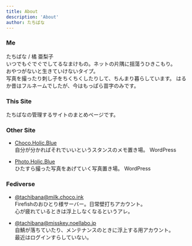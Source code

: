 ```yaml
---
title: About
description: 'About'
author: たちばな
---
```


### Me
たちばな / 橘 亜梨子  
いつでもぐでぐでしてるなまけもの。ネットの片隅に揺蕩うひきこもり。  
おやつがないと生きていけないタイプ。  
写真を撮ったり刺し子をちくちくしたりして、ちんまり暮らしています。
はるか昔はフルネームでしたが、今はもっぱら苗字のみです。

### This Site
たちばなの管理するサイトのまとめページです。

### Other Site
* <i class="fa-solid fa-file-pen"></i> [Choco.Holic.Blue](https://choco.holic.blue)  
自分が分かればそれでいいというスタンスのメモ置き場。<i class="fa-brands fa-wordpress"></i> WordPress

* <i class="fa-solid fa-camera"></i> [Photo.Holic.Blue](https://photo.holic.blue)  
ひたすら撮った写真をあげていく写真置き場。<i class="fa-brands fa-wordpress"></i> WordPress

### Fediverse
* <i class="fa-solid fa-rocket"></i> [@tachibana@milk.choco.ink](https://milk.choco.ink/@tachibana)  
Firefishのおひとり様サーバー。日常壁打ちアカウント。  
心が疲れているときは浮上しなくなるというアレ。

* <i class="fa-solid fa-rocket"></i> [@tachibana@misskey.noellabo.jp](https://misskey.noellabo.jp/@tachibana)  
自鯖が落ちていたり、メンテナンスのときに浮上する用アカウント。  
最近はログインすらしていない。